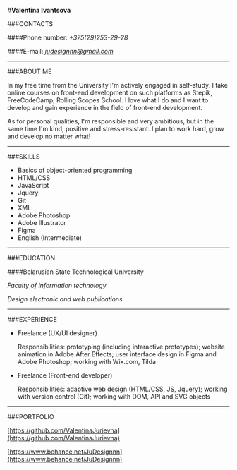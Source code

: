 #**Valentina Ivantsova**

###CONTACTS

####Phone number: *+375(29)253-29-28*

####E-mail: *judesignnn@gmail.com*

___

###ABOUT ME

In my free time from the University I'm actively engaged in self-study. I take online courses on front-end development on such platforms as Stepik, FreeCodeCamp, Rolling Scopes School. I love what I do and I want to develop and gain experience in the field of front-end development.

As for personal qualities, I'm responsible and very ambitious, but in the same time I'm kind, positive and stress-resistant. I plan to work hard, grow and develop no matter what!
___
###SKILLS

* Basics of object-oriented programming
* HTML/CSS
* JavaScript
* Jquery
* Git
* XML
* Adobe Photoshop
* Adobe Illustrator
* Figma
* English (Intermediate)

___
###EDUCATION

####Belarusian State Technological University 

*Faculty of information technology*

*Design electronic and web publications*

___
###EXPERIENCE

* Freelance (UX/UI designer)

    Responsibilities: prototyping (including intaractive prototypes); website animation in Adobe After Effects; user interface design in Figma and Adobe Photoshop; working with Wix.com, Tilda

* Freelance (Front-end developer)

    Responsibilities: adaptive web design (HTML/CSS, JS, Jquery); working with version control (Git); working with DOM, API and SVG objects

___
###PORTFOLIO

[https://github.com/ValentinaJurievna](https://github.com/ValentinaJurievna)

[https://www.behance.net/JuDesignnn](https://www.behance.net/JuDesignnn)
